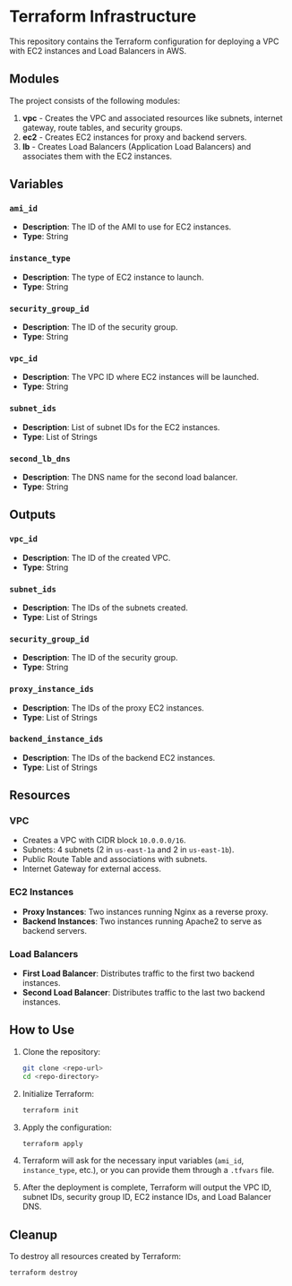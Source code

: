 # Terraform Infrastructure

This repository contains the Terraform configuration for deploying a VPC with EC2 instances and Load Balancers in AWS.

## Modules

The project consists of the following modules:

1. **vpc** - Creates the VPC and associated resources like subnets, internet gateway, route tables, and security groups.
2. **ec2** - Creates EC2 instances for proxy and backend servers.
3. **lb** - Creates Load Balancers (Application Load Balancers) and associates them with the EC2 instances.

## Variables

### `ami_id`
- **Description**: The ID of the AMI to use for EC2 instances.
- **Type**: String

### `instance_type`
- **Description**: The type of EC2 instance to launch.
- **Type**: String

### `security_group_id`
- **Description**: The ID of the security group.
- **Type**: String

### `vpc_id`
- **Description**: The VPC ID where EC2 instances will be launched.
- **Type**: String

### `subnet_ids`
- **Description**: List of subnet IDs for the EC2 instances.
- **Type**: List of Strings

### `second_lb_dns`
- **Description**: The DNS name for the second load balancer.
- **Type**: String

## Outputs

### `vpc_id`
- **Description**: The ID of the created VPC.
- **Type**: String

### `subnet_ids`
- **Description**: The IDs of the subnets created.
- **Type**: List of Strings

### `security_group_id`
- **Description**: The ID of the security group.
- **Type**: String

### `proxy_instance_ids`
- **Description**: The IDs of the proxy EC2 instances.
- **Type**: List of Strings

### `backend_instance_ids`
- **Description**: The IDs of the backend EC2 instances.
- **Type**: List of Strings

## Resources

### VPC
- Creates a VPC with CIDR block `10.0.0.0/16`.
- Subnets: 4 subnets (2 in `us-east-1a` and 2 in `us-east-1b`).
- Public Route Table and associations with subnets.
- Internet Gateway for external access.

### EC2 Instances
- **Proxy Instances**: Two instances running Nginx as a reverse proxy.
- **Backend Instances**: Two instances running Apache2 to serve as backend servers.

### Load Balancers
- **First Load Balancer**: Distributes traffic to the first two backend instances.
- **Second Load Balancer**: Distributes traffic to the last two backend instances.

## How to Use

1. Clone the repository:
    ```bash
    git clone <repo-url>
    cd <repo-directory>
    ```

2. Initialize Terraform:
    ```bash
    terraform init
    ```

3. Apply the configuration:
    ```bash
    terraform apply
    ```

4. Terraform will ask for the necessary input variables (`ami_id`, `instance_type`, etc.), or you can provide them through a `.tfvars` file.

5. After the deployment is complete, Terraform will output the VPC ID, subnet IDs, security group ID, EC2 instance IDs, and Load Balancer DNS.

## Cleanup

To destroy all resources created by Terraform:

```bash
terraform destroy
